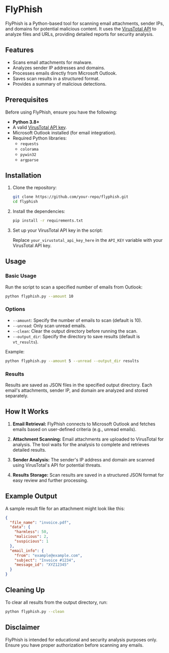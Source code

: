 # FlyPhish

FlyPhish is a Python-based tool for scanning email attachments, sender IPs, and domains for potential malicious content. It uses the [VirusTotal API](https://www.virustotal.com/) to analyze files and URLs, providing detailed reports for security analysis.

## Features

- Scans email attachments for malware.
- Analyzes sender IP addresses and domains.
- Processes emails directly from Microsoft Outlook.
- Saves scan results in a structured format.
- Provides a summary of malicious detections.

## Prerequisites

Before using FlyPhish, ensure you have the following:

- **Python 3.8+**
- A valid [VirusTotal API key](https://www.virustotal.com/).
- Microsoft Outlook installed (for email integration).
- Required Python libraries:
  - `requests`
  - `colorama`
  - `pywin32`
  - `argparse`

## Installation

1. Clone the repository:

   ```bash
   git clone https://github.com/your-repo/flyphish.git
   cd flyphish
   ```

2. Install the dependencies:

   ```bash
   pip install -r requirements.txt
   ```

3. Set up your VirusTotal API key in the script:

   Replace `your_virustotal_api_key_here` in the `API_KEY` variable with your VirusTotal API key.

## Usage

### Basic Usage

Run the script to scan a specified number of emails from Outlook:

```bash
python flyphish.py --amount 10
```

### Options

- `--amount`: Specify the number of emails to scan (default is 10).
- `--unread`: Only scan unread emails.
- `--clean`: Clear the output directory before running the scan.
- `--output_dir`: Specify the directory to save results (default is `vt_results`).

Example:

```bash
python flyphish.py --amount 5 --unread --output_dir results
```

### Results

Results are saved as JSON files in the specified output directory. Each email's attachments, sender IP, and domain are analyzed and stored separately.

## How It Works

1. **Email Retrieval:**
   FlyPhish connects to Microsoft Outlook and fetches emails based on user-defined criteria (e.g., unread emails).

2. **Attachment Scanning:**
   Email attachments are uploaded to VirusTotal for analysis. The tool waits for the analysis to complete and retrieves detailed results.

3. **Sender Analysis:**
   The sender's IP address and domain are scanned using VirusTotal's API for potential threats.

4. **Results Storage:**
   Scan results are saved in a structured JSON format for easy review and further processing.

## Example Output

A sample result file for an attachment might look like this:

```json
{
  "file_name": "invoice.pdf",
  "data": {
    "harmless": 50,
    "malicious": 2,
    "suspicious": 1
  },
  "email_info": {
    "from": "example@example.com",
    "subject": "Invoice #1234",
    "message_id": "XYZ12345"
  }
}
```

## Cleaning Up

To clear all results from the output directory, run:

```bash
python flyphish.py --clean
```

## Disclaimer

FlyPhish is intended for educational and security analysis purposes only. Ensure you have proper authorization before scanning any emails.


